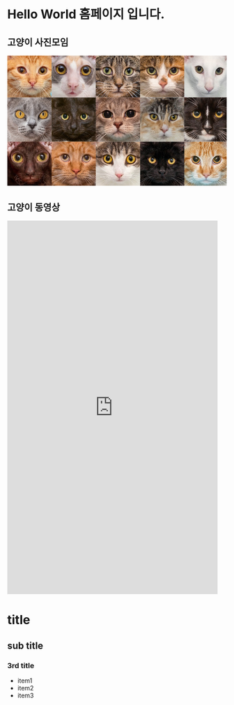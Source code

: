# Hello World 홈페이지 입니다. 

## 고양이 사진모임
<img src="cat.jpg"> <br>

## 고양이 동영상
<iframe width="483" height="858" src="https://www.youtube.com/embed/1t7Adam0-y0" title="혼쭐나는 고양이" frameborder="0" allow="accelerometer; autoplay; clipboard-write; encrypted-media; gyroscope; picture-in-picture; web-share" referrerpolicy="strict-origin-when-cross-origin" allowfullscreen></iframe>

# title
## sub title
### 3rd title
 - item1
 - item2
 - item3
